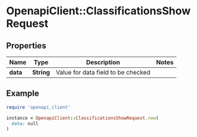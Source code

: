 # OpenapiClient::ClassificationsShowRequest

## Properties

| Name | Type | Description | Notes |
| ---- | ---- | ----------- | ----- |
| **data** | **String** | Value for data field to be checked |  |

## Example

```ruby
require 'openapi_client'

instance = OpenapiClient::ClassificationsShowRequest.new(
  data: null
)
```

